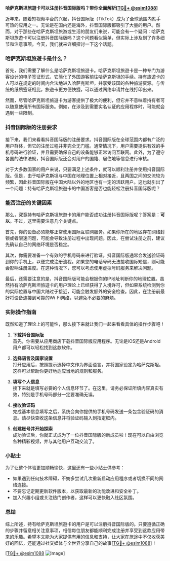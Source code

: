 **哈萨克斯坦旅遊卡可以注册抖音国际版吗？带你全面解析[[TG💪+ @esim1088](https://t.me/s/esim1088)]**

近年来，随着短视频平台的兴起，抖音国际版（TikTok）成为了全球范围内炙手可热的应用之一。无论是在国内还是海外，抖音国际版都吸引了大量的用户。然而，对于那些在哈萨克斯坦旅游或生活的朋友们来说，可能会有一个疑问：哈萨克斯坦旅遊卡可以注册抖音国际版吗？这个问题看似简单，但实际上涉及到了许多细节和注意事项。今天，我们就来详细探讨一下这个话题。

### 哈萨克斯坦旅遊卡是什么？

首先，我们需要了解什么是哈萨克斯坦旅遊卡。哈萨克斯坦旅遊卡是一种专门为游客设计的电子签证形式，它简化了外国游客前往哈萨克斯坦的手续。持有旅遊卡的人可以在规定的时间内合法地进入哈萨克斯坦，并享受该国的各种旅游资源。与传统的纸质签证相比，旅遊卡更方便快捷，可以通过网络申请并在线打印出来。

然而，尽管哈萨克斯坦旅遊卡为游客提供了极大的便利，但它并不意味着持有者可以随意使用所有国际服务。例如，在涉及到需要实名认证的应用程序时，可能就会遇到一些限制。

### 抖音国际版的注册要求

接下来，我们来看看抖音国际版的注册要求。抖音国际版在全球范围内都有广泛的用户群体，但它的注册过程并非完全无门槛。通常情况下，用户需要提供有效的手机号码进行验证，并且需要确保自己的设备能够正常访问互联网。此外，为了遵守各国的法律法规，抖音国际版还会对用户的国籍、居住地等信息进行审核。

对于大多数国家的用户来说，只要满足上述条件，就可以顺利注册并使用抖音国际版。但是，由于哈萨克斯坦与中国在地理位置上相对接近，且两国之间的交流较为频繁，因此抖音国际版在中国大陆以外的地区也有一定的活跃用户。这也就引出了一个问题：持有哈萨克斯坦旅遊卡的中国游客是否也能轻松注册抖音国际版呢？

### 能否注册的关键因素

那么，究竟持有哈萨克斯坦旅遊卡的用户能否成功注册抖音国际版呢？答案是：**可以**。不过，这里需要注意几个关键点。

首先，你的设备必须能够正常使用国际互联网服务。如果你所在的地区存在网络封锁或者限速问题，可能会导致注册过程中出现问题。因此，在尝试注册之前，建议先确认自己的网络环境是否稳定。

其次，你需要准备一个有效的手机号码来进行验证。抖音国际版通常会发送验证码到你的手机上，以便完成注册流程。如果您的电话号码无法接收国际短信，则可能会影响注册进度。在这种情况下，您可以考虑使用虚拟号码服务来解决问题。

最后，还需要注意的是，抖音国际版可能会根据你的IP地址判断你的地理位置。虽然持有哈萨克斯坦旅遊卡的用户理论上已经获得了入境许可，但如果系统检测到你的实际位置与中国大陆过于接近，可能会触发额外的安全检查。因此，在注册前最好将设备连接到可靠的Wi-Fi网络，以避免不必要的麻烦。

### 实际操作指南

既然知道了理论上的可能性，那么接下来就让我们一起来看看具体的操作步骤吧！

1. **下载抖音国际版**  
   首先，你需要从应用商店下载抖音国际版应用程序。无论是iOS还是Android用户都可以轻松找到这款软件。

2. **选择语言及国家设置**  
   打开应用后，按照提示选择中文作为界面语言，并将国家设定为哈萨克斯坦。这样可以帮助你更好地适应当地的规则和服务。

3. **填写个人信息**  
   接下来就是填写必要的个人信息环节了。在这里，请务必保证所填内容真实有效，特别是手机号码部分一定要准确无误。

4. **接收验证码**  
   完成基本信息填写之后，系统会向你提供的手机号码发送一条包含验证码的消息。请尽快查收这条信息并将验证码输入到指定框内。

5. **创建账号并开始探索**  
   成功验证后，你就正式成为了一位抖音国际版的新成员啦！现在可以自由浏览各种精彩视频，并与其他用户互动交流了。

### 小贴士

为了让整个体验更加顺畅愉快，这里还有一些小贴士供参考：

- 如果遇到任何技术障碍，不妨多尝试几次重新启动应用程序或者切换不同的网络连接。
- 不要忘记定期更新软件版本，以获取最新的功能改进和安全补丁。
- 加入兴趣小组或关注热门创作者，这样可以更快融入社区氛围。

### 总结

综上所述，持有哈萨克斯坦旅遊卡的用户是可以注册抖音国际版的。只要遵循正确的步骤并留意相关注意事项，相信每位朋友都能顺利完成注册并享受到这款应用带来的乐趣。希望本文能为大家提供有用的信息和支持，让大家在旅途中不仅收获美好的回忆，还能通过社交媒体与全世界分享自己的故事[[TG💪+ @esim1088](https://t.me/s/esim1088)]！

[[TG💪+ @esim1088](https://t.me/s/esim1088) ![Image](https://i.postimg.cc/4NQfJmqS/Snipaste-2025-05-13-00-14-12.png)]